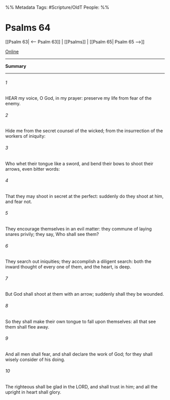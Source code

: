 

%% Metadata
Tags: #Scripture/OldT
People: 
%%
# Psalms 64
[[Psalm 63| <-- Psalm 63]] | [[Psalms]] | [[Psalm 65| Psalm 65 -->]]

[Online](https://churchofjesuschrist.org/study/scriptures/ot/ps/64?lang=eng)

---
__Summary__



---

###### 1
HEAR my voice, O God, in my prayer: preserve my life from fear of the enemy.
###### 2
Hide me from the secret counsel of the wicked; from the insurrection of the workers of iniquity:
###### 3
Who whet their tongue like a sword, and bend their bows to shoot their arrows, even bitter words:
###### 4
That they may shoot in secret at the perfect: suddenly do they shoot at him, and fear not.
###### 5
They encourage themselves in an evil matter: they commune of laying snares privily; they say, Who shall see them?
###### 6
They search out iniquities; they accomplish a diligent search: both the inward thought of every one of them, and the heart, is deep.
###### 7
But God shall shoot at them with an arrow; suddenly shall they be wounded.
###### 8
So they shall make their own tongue to fall upon themselves: all that see them shall flee away.
###### 9
And all men shall fear, and shall declare the work of God; for they shall wisely consider of his doing.
###### 10
The righteous shall be glad in the LORD, and shall trust in him; and all the upright in heart shall glory.



